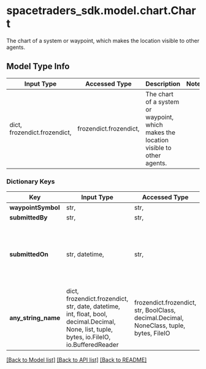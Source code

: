 # spacetraders_sdk.model.chart.Chart

The chart of a system or waypoint, which makes the location visible to other agents.

## Model Type Info
Input Type | Accessed Type | Description | Notes
------------ | ------------- | ------------- | -------------
dict, frozendict.frozendict,  | frozendict.frozendict,  | The chart of a system or waypoint, which makes the location visible to other agents. | 

### Dictionary Keys
Key | Input Type | Accessed Type | Description | Notes
------------ | ------------- | ------------- | ------------- | -------------
**waypointSymbol** | str,  | str,  |  | [optional] 
**submittedBy** | str,  | str,  |  | [optional] 
**submittedOn** | str, datetime,  | str,  |  | [optional] value must conform to RFC-3339 date-time
**any_string_name** | dict, frozendict.frozendict, str, date, datetime, int, float, bool, decimal.Decimal, None, list, tuple, bytes, io.FileIO, io.BufferedReader | frozendict.frozendict, str, BoolClass, decimal.Decimal, NoneClass, tuple, bytes, FileIO | any string name can be used but the value must be the correct type | [optional]

[[Back to Model list]](../../README.md#documentation-for-models) [[Back to API list]](../../README.md#documentation-for-api-endpoints) [[Back to README]](../../README.md)


